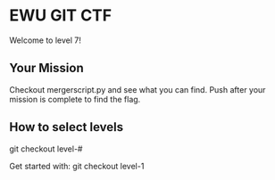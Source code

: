 # EWU GIT CTF

Welcome to level 7!


## Your Mission

Checkout mergerscript.py and see what you can find.
Push after your mission is complete to find the flag.

## How to select levels

git checkout level-#

Get started with: git checkout level-1
	
